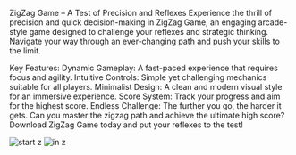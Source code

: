 ZigZag Game – A Test of Precision and Reflexes
Experience the thrill of precision and quick decision-making in ZigZag Game, an engaging arcade-style game designed to challenge your reflexes and strategic thinking. Navigate your way through an ever-changing path and push your skills to the limit.

Key Features:
Dynamic Gameplay: A fast-paced experience that requires focus and agility.
Intuitive Controls: Simple yet challenging mechanics suitable for all players.
Minimalist Design: A clean and modern visual style for an immersive experience.
Score System: Track your progress and aim for the highest score.
Endless Challenge: The further you go, the harder it gets.
Can you master the zigzag path and achieve the ultimate high score? Download ZigZag Game today and put your reflexes to the test!

![start z](https://github.com/user-attachments/assets/f714a211-eabf-4e96-95d6-2aa5da3cd577)
![in z](https://github.com/user-attachments/assets/1f2c5169-e0d1-4c6b-98df-8a5b7ff44550)

